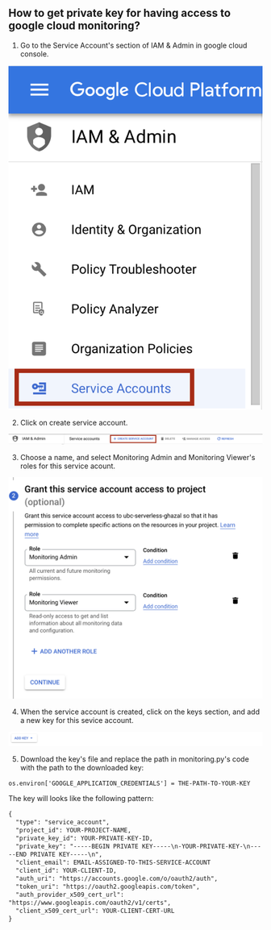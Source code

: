 ## How to get private key for having access to google cloud monitoring?

1. Go to the Service Account's section of IAM & Admin in google cloud console. 

<img src="./ServiceAccount.png" alt="Service Account Section"/>


2. Click on create service account.

<img src="./CreateServiceAccount.png" alt="Creating a service account"/>

3. Choose a name, and select Monitoring Admin and Monitoring Viewer's roles for this service acount.

<img src="./Roles.png" alt="Roles"/>

4. When the service account is created, click on the keys section, and add a new key for this sevice account.

<img src="./AddKey.png" alt="Adding a key"/>

5. Download the key's file and replace the path in monitoring.py's code with the path to the downloaded key:
```
os.environ['GOOGLE_APPLICATION_CREDENTIALS'] = THE-PATH-TO-YOUR-KEY	
```

The key will looks like the following pattern:

```
{
  "type": "service_account",
  "project_id": YOUR-PROJECT-NAME,
  "private_key_id": YOUR-PRIVATE-KEY-ID,
  "private_key": "-----BEGIN PRIVATE KEY-----\n-YOUR-PRIVATE-KEY-\n-----END PRIVATE KEY-----\n",
  "client_email": EMAIL-ASSIGNED-TO-THIS-SERVICE-ACCOUNT
  "client_id": YOUR-CLIENT-ID,
  "auth_uri": "https://accounts.google.com/o/oauth2/auth",
  "token_uri": "https://oauth2.googleapis.com/token",
  "auth_provider_x509_cert_url": "https://www.googleapis.com/oauth2/v1/certs",
  "client_x509_cert_url": YOUR-CLIENT-CERT-URL
}
```
